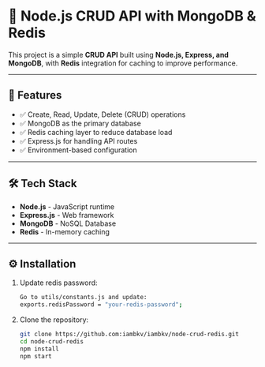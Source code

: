 # 🚀 Node.js CRUD API with MongoDB & Redis

This project is a simple **CRUD API** built using **Node.js, Express, and MongoDB**, with **Redis** integration for caching to improve performance.

---

## 📌 Features
- ✅ Create, Read, Update, Delete (CRUD) operations  
- ✅ MongoDB as the primary database  
- ✅ Redis caching layer to reduce database load  
- ✅ Express.js for handling API routes  
- ✅ Environment-based configuration  

---

## 🛠 Tech Stack
- **Node.js** - JavaScript runtime  
- **Express.js** - Web framework  
- **MongoDB** - NoSQL Database  
- **Redis** - In-memory caching  

---

## ⚙️ Installation

1. Update redis password:
   ```bash
   Go to utils/constants.js and update:
   exports.redisPassword = "your-redis-password";

2. Clone the repository:
   ```bash
   git clone https://github.com:iambkv/iambkv/node-crud-redis.git
   cd node-crud-redis
   npm install
   npm start


   
